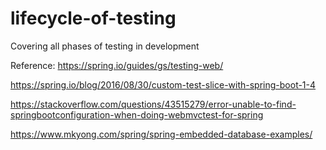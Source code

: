 # lifecycle-of-testing
Covering all phases of testing in development

Reference:
https://spring.io/guides/gs/testing-web/

https://spring.io/blog/2016/08/30/custom-test-slice-with-spring-boot-1-4

https://stackoverflow.com/questions/43515279/error-unable-to-find-springbootconfiguration-when-doing-webmvctest-for-spring

https://www.mkyong.com/spring/spring-embedded-database-examples/

